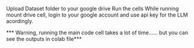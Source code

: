 
Upload Dataset folder to your google drive
Run the cells
While running mount drive cell, login to your google account and use api key for the LLM acordingly.



*** Warning, running the main code cell takes a lot of time...... but you can see the outputs in colab file***